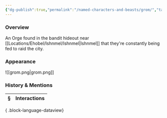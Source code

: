 ```yaml
---
{"dg-publish":true,"permalink":"/named-characters-and-beasts/grom/","tags":["NPC"],"updated":"2025-06-10T19:10:58.184+01:00"}
---
```



### Overview
 An Orge found in the bandit hideout near [[Locations/Ehobel/Ishnmel/Ishnmel\|Ishnmel]] that they're constantly being fed to raid the city.

### Appearance 
![[grom.png\|grom.png]]

### History & Mentions
| § | Interactions |
| - | ------------ |

{ .block-language-dataview}